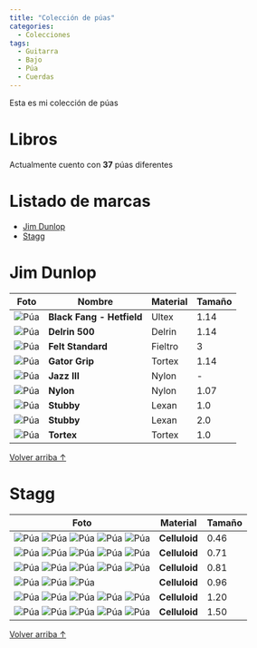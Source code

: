 ```yaml
---
title: "Colección de púas"
categories:
  - Colecciones
tags:
  - Guitarra
  - Bajo
  - Púa
  - Cuerdas
---
```


Esta es mi colección de púas

# Libros

Actualmente cuento con **37** púas diferentes

# Listado de marcas

- [Jim Dunlop](#jim-dunlop)
- [Stagg](#stagg)

# Jim Dunlop

| Foto                                                                 | Nombre                    | Material | Tamaño |
| -------------------------------------------------------------------- | ------------------------- | -------- | ------ |
| ![Púa](/assets/images/coleccion-puas/jim-dunlop-black-fang-1-14.jpg) | **Black Fang - Hetfield** | Ultex    | 1.14   |
| ![Púa](/assets/images/coleccion-puas/jim-dunlop-delrin-500-1-14.jpg) | **Delrin 500**            | Delrin   | 1.14   |
| ![Púa](/assets/images/coleccion-puas/jim-dunlop-felt-standard.jpg)   | **Felt Standard**         | Fieltro  | 3      |
| ![Púa](/assets/images/coleccion-puas/jim-dunlop-gator-1-14.jpg)      | **Gator Grip**            | Tortex   | 1.14   |
| ![Púa](/assets/images/coleccion-puas/jim-dunlop-jazz-3.jpg)          | **Jazz III**              | Nylon    | -      |
| ![Púa](/assets/images/coleccion-puas/jim-dunlop-nylon-1-07.jpg)      | **Nylon**                 | Nylon    | 1.07   |
| ![Púa](/assets/images/coleccion-puas/jim-dunlop-stubby-1.jpg)        | **Stubby**                | Lexan    | 1.0    |
| ![Púa](/assets/images/coleccion-puas/jim-dunlop-stubby-2.jpg)        | **Stubby**                | Lexan    | 2.0    |
| ![Púa](/assets/images/coleccion-puas/jim-dunlop-tortex-1.jpg)        | **Tortex**                | Tortex   | 1.0    |

<a href="#listado-de-marcas" class="back-to-top">Volver arriba ↑</a>

# Stagg

| Foto                                                                                                                                                                                                                                                                                                        | Material      | Tamaño |
| ----------------------------------------------------------------------------------------------------------------------------------------------------------------------------------------------------------------------------------------------------------------------------------------------------------- | ------------- | ------ |
| ![Púa](/assets/images/coleccion-puas/stagg-amarillo-0-46.jpg) ![Púa](/assets/images/coleccion-puas/stagg-celeste-0-46.jpg) ![Púa](/assets/images/coleccion-puas/stagg-negro-0-46.jpg) ![Púa](/assets/images/coleccion-puas/stagg-rojo-0-46.jpg) ![Púa](/assets/images/coleccion-puas/stagg-verde-0-46.jpg)  | **Celluloid** | 0.46   |
| ![Púa](/assets/images/coleccion-puas/stagg-amarillo-0-71.jpg) ![Púa](/assets/images/coleccion-puas/stagg-azul-0-71.jpg) ![Púa](/assets/images/coleccion-puas/stagg-marron-0-71.jpg) ![Púa](/assets/images/coleccion-puas/stagg-verde-0-71.jpg) ![Púa](/assets/images/coleccion-puas/stagg-violeta-0-71.jpg) | **Celluloid** | 0.71   |
| ![Púa](/assets/images/coleccion-puas/stagg-celeste-0-81.jpg) ![Púa](/assets/images/coleccion-puas/stagg-marron-0-81.jpg) ![Púa](/assets/images/coleccion-puas/stagg-negro-0-81.jpg) ![Púa](/assets/images/coleccion-puas/stagg-rojo-0-81.jpg) ![Púa](/assets/images/coleccion-puas/stagg-verde-0-81.jpg)    | **Celluloid** | 0.81   |
| ![Púa](/assets/images/coleccion-puas/stagg-azul-0-96.jpg) ![Púa](/assets/images/coleccion-puas/stagg-marron-0-96.jpg) ![Púa](/assets/images/coleccion-puas/stagg-naranja-0-96.jpg)                                                                                                                          | **Celluloid** | 0.96   |
| ![Púa](/assets/images/coleccion-puas/stagg-marron-1-20.jpg) ![Púa](/assets/images/coleccion-puas/stagg-rojo-1-20.jpg) ![Púa](/assets/images/coleccion-puas/stagg-rosa-1-20.jpg) ![Púa](/assets/images/coleccion-puas/stagg-verde-1-20.jpg) ![Púa](/assets/images/coleccion-puas/stagg-violeta-1-20.jpg)     | **Celluloid** | 1.20   |
| ![Púa](/assets/images/coleccion-puas/stagg-azul-1-50.jpg) ![Púa](/assets/images/coleccion-puas/stagg-marron-1-50.jpg) ![Púa](/assets/images/coleccion-puas/stagg-rojo-1-50.jpg) ![Púa](/assets/images/coleccion-puas/stagg-rosa-1-50.jpg) ![Púa](/assets/images/coleccion-puas/stagg-verde-1-50.jpg)        | **Celluloid** | 1.50   |

<a href="#listado-de-marcas" class="back-to-top">Volver arriba ↑</a>
